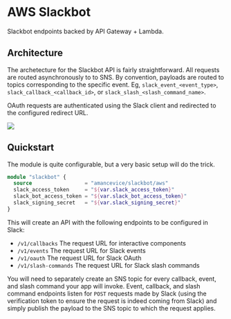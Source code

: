 # AWS Slackbot

Slackbot endpoints backed by API Gateway + Lambda.

## Architecture

The archetecture for the Slackbot API is fairly straightforward. All requests are routed asynchronously to to SNS. By convention, payloads are routed to topics corresponding to the specific event. Eg, `slack_event_<event_type>`, `slack_callback_<callback_id>`, or `slack_slash_<slash_command_name>`.

OAuth requests are authenticated using the Slack client and redirected to the configured redirect URL.

<img src="https://github.com/amancevice/terraform-aws-slackbot/blob/master/docs/images/arch.png?raw=true"></img>

## Quickstart

The module is quite configurable, but a very basic setup will do the trick.

```terraform
module "slackbot" {
  source                 = "amancevice/slackbot/aws"
  slack_access_token     = "${var.slack_access_token}"
  slack_bot_access_token = "${var.slack_bot_access_token}"
  slack_signing_secret   = "${var.slack_signing_secret}"
}
```

This will create an API with the following endpoints to be configured in Slack:

- `/v1/callbacks` The request URL for interactive components
- `/v1/events` The request URL for Slack events
- `/v1/oauth` The request URL for Slack OAuth
- `/v1/slash-commands` The request URL for Slack slash commands

You will need to separately create an SNS topic for every callback, event, and slash command your app will invoke. Event, callback, and slash command endpoints listen for `POST` requests made by Slack (using the verification token to ensure the request is indeed coming from Slack) and simply publish the payload to the SNS topic to which the request applies.
